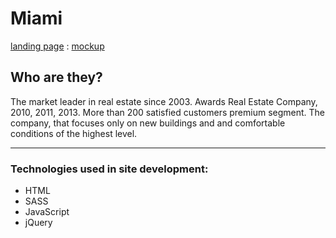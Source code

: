 # Miami  
[landing page](https://amithos.github.io/miami/) : [mockup](https://www.figma.com/file/nHz8bflIwJaWP3P99vKTH5/miami_home_new?node-id=16033%3A3)

## Who are they?  
The market leader in real estate since 2003. Awards Real Estate Company, 2010, 2011, 2013. More than 200 satisfied customers premium segment. The company, that focuses only on new buildings and and comfortable conditions of the highest level.

***
### Technologies used in site development:
- HTML
- SASS
- JavaScript
- jQuery
